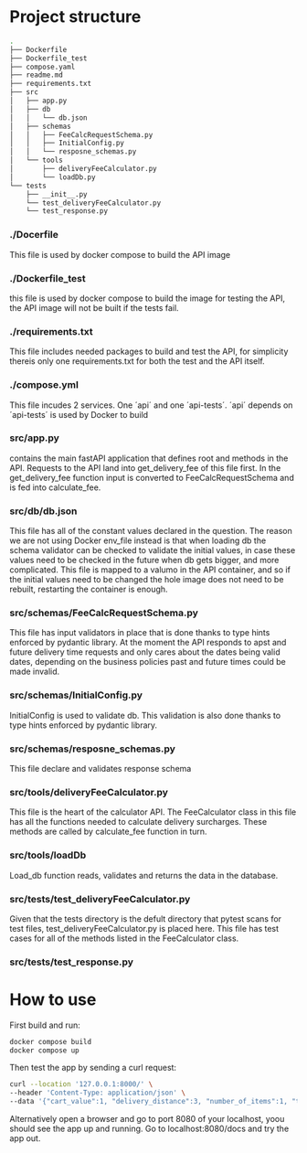 # Project structure

```bash
.
├── Dockerfile
├── Dockerfile_test
├── compose.yaml
├── readme.md
├── requirements.txt
├── src
│   ├── app.py
│   ├── db
│   │   └── db.json
│   ├── schemas
│   │   ├── FeeCalcRequestSchema.py
│   │   ├── InitialConfig.py
│   │   └── resposne_schemas.py
│   └── tools
│       ├── deliveryFeeCalculator.py
│       └── loadDb.py
└── tests
    ├── __init__.py
    └── test_deliveryFeeCalculator.py
    └── test_response.py
```


### ./Docerfile
This file is used by docker compose to build the API image

### ./Dockerfile_test
this file is used by docker compose to build the image for testing the API, the API image will not be built if the tests fail.

### ./requirements.txt
This file includes needed packages to build and test the API, for simplicity thereis only one requirements.txt for both the test and the API itself.

### ./compose.yml
This file incudes 2 services. One ´api´ and one ´api-tests´. ´api´ depends on ´api-tests´ is used by Docker to build 

### src/app.py
contains the main fastAPI application that defines root and methods in the API. Requests to the API land into get_delivery_fee of this file first. In the get_delivery_fee function input is converted to FeeCalcRequestSchema and is fed into calculate_fee.

### src/db/db.json
This file has all of the constant values declared in the question. The reason we are not using Docker env_file instead is that when loading db the schema validator can be checked to validate the initial values, in case these values need to be checked in the future when db gets bigger, and more complicated. This file is mapped to a valumo in the API container, and so if the initial values need to be changed the hole image does not need to be rebuilt, restarting the container is enough.

### src/schemas/FeeCalcRequestSchema.py
This file has input validators in place that is done thanks to type hints enforced by pydantic library. At the moment the API responds to apst and future delivery time requests and only cares about the dates being valid dates, depending on the business policies past and future times could be made invalid.

### src/schemas/InitialConfig.py
InitialConfig is used to validate db. This validation is also done thanks to type hints enforced by pydantic library.

### src/schemas/resposne_schemas.py
This file declare and validates response schema

### src/tools/deliveryFeeCalculator.py
This file is the heart of the calculator API. The FeeCalculator class in this file has all the functions needed to calculate delivery surcharges. These methods are called by calculate_fee function in turn.

### src/tools/loadDb
Load_db function reads, validates and returns the data in the database.

### src/tests/test_deliveryFeeCalculator.py
Given that the tests directory is the defult directory that pytest scans for test files, test_deliveryFeeCalculator.py is placed here. This file has test cases for all of the methods listed in the FeeCalculator class.  

### src/tests/test_response.py


# How to use
First build and run:
```bash
docker compose build
docker compose up
```
Then test the app by sending a curl request:
```bash
curl --location '127.0.0.1:8000/' \
--header 'Content-Type: application/json' \
--data '{"cart_value":1, "delivery_distance":3, "number_of_items":1, "time": "2024-05-22T12:23:04Z"}'
```
Alternatively open a browser and go to port 8080 of your localhost,  yoou should see the app up and running. Go to localhost:8080/docs and try the app out. 

